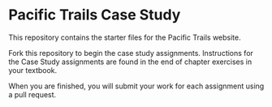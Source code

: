 # Pacific Trails Case Study
This repository contains the starter files for the Pacific Trails website.  

Fork this repository to begin the case study assignments. Instructions for the Case Study assignments are found in the end of chapter exercises in your textbook.

When you are finished, you will submit your work for each assignment using a pull request.  
